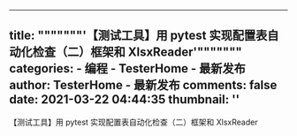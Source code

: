 
---
title: """""""'【测试工具】用 pytest 实现配置表自动化检查（二）框架和 XlsxReader'"""""""
categories: 
    - 编程
    - TesterHome - 最新发布
author: TesterHome - 最新发布
comments: false
date: 2021-03-22 04:44:35
thumbnail: ''
---

<div>   
【测试工具】用 pytest 实现配置表自动化检查（二）框架和 XlsxReader  
</div>
            